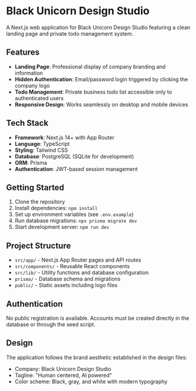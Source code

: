 # Black Unicorn Design Studio

A Next.js web application for Black Unicorn Design Studio featuring a clean landing page and private todo management system.

## Features

- **Landing Page**: Professional display of company branding and information
- **Hidden Authentication**: Email/password login triggered by clicking the company logo
- **Todo Management**: Private business todo list accessible only to authenticated users
- **Responsive Design**: Works seamlessly on desktop and mobile devices

## Tech Stack

- **Framework**: Next.js 14+ with App Router
- **Language**: TypeScript
- **Styling**: Tailwind CSS
- **Database**: PostgreSQL (SQLite for development)
- **ORM**: Prisma
- **Authentication**: JWT-based session management

## Getting Started

1. Clone the repository
2. Install dependencies: `npm install`
3. Set up environment variables (see `.env.example`)
4. Run database migrations: `npx prisma migrate dev`
5. Start development server: `npm run dev`

## Project Structure

- `src/app/` - Next.js App Router pages and API routes
- `src/components/` - Reusable React components
- `src/lib/` - Utility functions and database configuration
- `prisma/` - Database schema and migrations
- `public/` - Static assets including logo files

## Authentication

No public registration is available. Accounts must be created directly in the database or through the seed script.

## Design

The application follows the brand aesthetic established in the design files:
- Company: Black Unicorn Design Studio
- Tagline: "Human centered, AI powered"
- Color scheme: Black, gray, and white with modern typography